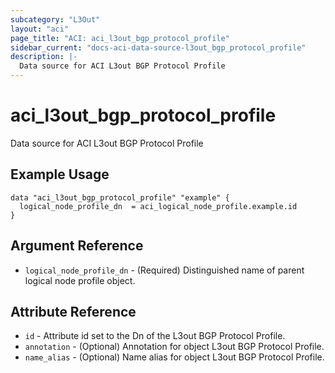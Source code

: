 ```yaml
---
subcategory: "L3Out"
layout: "aci"
page_title: "ACI: aci_l3out_bgp_protocol_profile"
sidebar_current: "docs-aci-data-source-l3out_bgp_protocol_profile"
description: |-
  Data source for ACI L3out BGP Protocol Profile
---
```


# aci_l3out_bgp_protocol_profile

Data source for ACI L3out BGP Protocol Profile

## Example Usage

```hcl
data "aci_l3out_bgp_protocol_profile" "example" {
  logical_node_profile_dn  = aci_logical_node_profile.example.id
}
```

## Argument Reference

- `logical_node_profile_dn` - (Required) Distinguished name of parent logical node profile object.

## Attribute Reference

- `id` - Attribute id set to the Dn of the L3out BGP Protocol Profile.
- `annotation` - (Optional) Annotation for object L3out BGP Protocol Profile.
- `name_alias` - (Optional) Name alias for object L3out BGP Protocol Profile.
